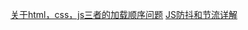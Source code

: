 
[关于html，css，js三者的加载顺序问题](https://www.cnblogs.com/shirley18/p/10709839.html)
[JS防抖和节流详解](https://blog.csdn.net/qq_44741577/article/details/135951852)
